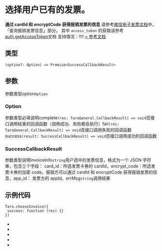 # 选择用户已有的发票。
**通过 cardId 和 encryptCode 获得报销发票的信息** 请参考[微信电子发票文档](https://mp.weixin.qq.com/wiki?t=resource/res_main&id=21517918939oae3U)中，「查询报销发票信息」部分。 其中 `access_token` 的获取请参考[auth.getAccessToken](https://developers.weixin.qq.com/miniprogram/dev/api-backend/open-api/access-token/auth.getAccessToken.html)文档
支持情况：!!!!
[> 参考文档
](https://developers.weixin.qq.com/miniprogram/dev/api/open-api/invoice/wx.chooseInvoice.html)
## 类型[​](chooseInvoice.html#类型)
```tsx
(option?: Option) => Promise<SuccessCallbackResult>
```

## 参数[​](chooseInvoice.html#参数)
参数类型option`Option`
### Option[​](chooseInvoice.html#option)
参数类型必填说明complete`(res: TaroGeneral.CallbackResult) => void`否接口调用结束的回调函数（调用成功、失败都会执行）fail`(res: TaroGeneral.CallbackResult) => void`否接口调用失败的回调函数success`(result: SuccessCallbackResult) => void`否接口调用成功的回调函数
### SuccessCallbackResult[​](chooseInvoice.html#successcallbackresult)
参数类型说明invoiceInfo`string`用户选中的发票信息，格式为一个 JSON 字符串，包含三个字段： card_id：所选发票卡券的 cardId，encrypt_code：所选发票卡券的加密 code，报销方可以通过 cardId 和 encryptCode 获得报销发票的信息，app_id： 发票方的 appId。errMsg`string`调用结果
## 示例代码[​](chooseInvoice.html#示例代码)
```tsx
Taro.chooseInvoice({
 success: function (res) {}
})
```

- 
- 

- 
- 

-
